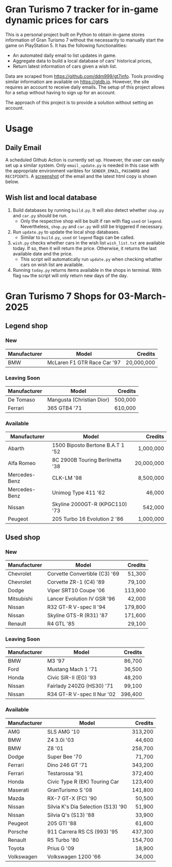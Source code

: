 # Gran Turismo 7 tracker for in-game dynamic prices for cars

This is a personal project built on Python to obtain in-game stores information of Gran Turismo 7 without the necessarity to manually start the game on PlayStation 5. It has the following functionalities:

- An automated daily email to list updates in game.
- Aggregate data to build a local database of cars' historical prices,
- Return latest information of cars given a wish list.

Data are scraped from https://github.com/ddm999/gt7info. Tools providing similar information are available on https://gtdb.io. However, the site requires an account to receive daily emails. The setup of this project allows for a setup without having to sign up for an account.

The approach of this project is to provide a solution without setting an account.

# Usage

## Daily Email

A scheduled Github Action is currently set up. However, the user can easily set up a similar system. Only `email_update.py` is needed in this case with the appropriate environment varibles for `SENDER_EMAIL`, `PASSWORD` and `RECIPIENTS`. A [screenshot](https://raw.githubusercontent.com/marcohoucheng/Gran-Turismo-7-Price-Tracker/main/data/email_screenshot.png) of the email and the latest html copy is shown below.

## Wish list and local database

1. Build databases by running `build.py`. It will also detect whether `shop.py` and `car.py` should be run.
    - Only the respective shop will be built if ran with flag `used` or `legend`. Nevertheless, `shop.py` and `car.py` will still be triggered if necessary.
2. Run `update.py` to update the local shop databases.
    - Similar to `build.py`, `used` or `legend` flags can be called.
3. `wish.py` checks whether cars in the wish list `wish_list.txt` are available today. If so, then it will return the price. Otherwise, it returns the last available date and the price.
    - This script will automatically run `update.py` when checking whather cars on wish list are available.
4. Running `today.py` returns items available in the shops in terminal. With flag `new` the script will only return new days of the day.


# Gran Turismo 7 Shops for 03-March-2025



## Legend shop

### New
 | Manufacturer | Model | Credits |
 | --- | --- | --: |
|BMW|McLaren F1 GTR Race Car '97|20,000,000|

### Leaving Soon
 | Manufacturer | Model | Credits |
 | --- | --- | --: |
|De Tomaso|Mangusta (Christian Dior)|500,000|
|Ferrari|365 GTB4 '71|610,000|

### Available
 | Manufacturer | Model | Credits |
 | --- | --- | --: |
|Abarth|1500 Biposto Bertone B.A.T 1 '52|1,000,000|
|Alfa Romeo|8C 2900B Touring Berlinetta '38|20,000,000|
|Mercedes-Benz|CLK-LM '98|8,500,000|
|Mercedes-Benz|Unimog Type 411 '62|46,000|
|Nissan|Skyline 2000GT-R (KPGC110) '73|542,000|
|Peugeot|205 Turbo 16 Evolution 2 '86|1,000,000|


## Used shop

### New
 | Manufacturer | Model | Credits |
 | --- | --- | --: |
|Chevrolet|Corvette Convertible (C3) '69|51,300|
|Chevrolet|Corvette ZR-1 (C4) '89|79,100|
|Dodge|Viper SRT10 Coupe '06|113,900|
|Mitsubishi|Lancer Evolution IV GSR '96|42,000|
|Nissan|R32 GT-R V-spec II '94|179,800|
|Nissan|Skyline GTS-R (R31) '87|171,600|
|Renault|R4 GTL '85|29,100|

### Leaving Soon
 | Manufacturer | Model | Credits |
 | --- | --- | --: |
|BMW|M3 '97|86,700|
|Ford|Mustang Mach 1 '71|36,500|
|Honda|Civic SiR-II (EG) '93|48,200|
|Nissan|Fairlady 240ZG (HS30) '71|99,100|
|Nissan|R34 GT-R V-spec II Nur '02|396,400|

### Available
 | Manufacturer | Model | Credits |
 | --- | --- | --: |
|AMG|SLS AMG '10|313,200|
|BMW|Z4 3.0i '03|44,600|
|BMW|Z8 '01|258,700|
|Dodge|Super Bee '70|71,700|
|Ferrari|Dino 246 GT '71|343,200|
|Ferrari|Testarossa '91|372,400|
|Honda|Civic Type R (EK) Touring Car|123,400|
|Maserati|GranTurismo S '08|141,800|
|Mazda|RX-7 GT-X (FC) '90|50,500|
|Nissan|Silvia K's Dia Selection (S13) '90|51,900|
|Nissan|Silvia Q's (S13) '88|33,900|
|Peugeot|205 GTI '88|61,600|
|Porsche|911 Carrera RS CS (993) '95|437,300|
|Renault|R5 Turbo '80|154,700|
|Toyota|Prius G '09|18,900|
|Volkswagen|Volkswagen 1200 '66|34,000|
